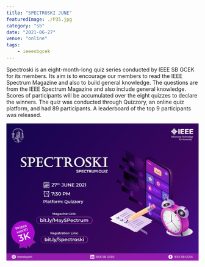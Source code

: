 ```yaml
---
title: "SPECTROSKI JUNE"
featuredImage: ./P35.jpg
category: "sb"
date: "2021-06-27"
venue: "online"
tags:
    - ieeesbgcek
---
```

Spectroski is an eight-month-long quiz series conducted by IEEE SB GCEK for its members. Its aim is to encourage our members to read the IEEE Spectrum Magazine and also to build general knowledge. The questions are from the IEEE Spectrum Magazine and also include general knowledge. Scores of participants will be accumulated over the eight quizzes to declare the winners. The quiz was conducted through Quizzory, an online quiz platform, and had 89 participants. A leaderboard of the top 9 participants was released.

![SPECTROSKI JUNE](./P36.jpg)

        